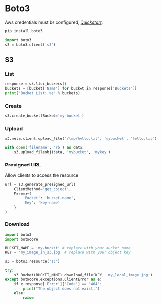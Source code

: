 # Boto3

Aws credentials must be configured, [*Quickstart*](https://boto3.amazonaws.com/v1/documentation/api/latest/guide/quickstart.html).

```bash
pip install boto3
```

```python
import boto3
s3 = boto3.client('s3')
```

## S3

### List 

```python
response = s3.list_buckets()
buckets = [bucket['Name'] for bucket in response['Buckets']]
print("Bucket List: %s" % buckets)
```

### Create

```python
s3.create_bucket(Bucket='my-bucket')
```

### Upload

```python
s3.meta.client.upload_file('/tmp/hello.txt', 'mybucket', 'hello.txt')
```

```python
with open('filename', 'rb') as data:
    s3.upload_fileobj(data, 'mybucket', 'mykey')
```

### Presigned URL

Allow clients to access the resource 

```python
url = s3.generate_presigned_url(
    ClientMethod='get_object',
    Params={
        'Bucket': 'bucket-name',
        'Key': 'key-name'
    }
)
```

### Download

```python
import boto3
import botocore

BUCKET_NAME = 'my-bucket' # replace with your bucket name
KEY = 'my_image_in_s3.jpg' # replace with your object key

s3 = boto3.resource('s3')

try:
    s3.Bucket(BUCKET_NAME).download_file(KEY, 'my_local_image.jpg')
except botocore.exceptions.ClientError as e:
    if e.response['Error']['Code'] == "404":
        print("The object does not exist.")
    else:
        raise
```

